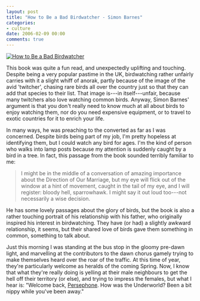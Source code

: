 ```yaml
---
layout: post
title: "How to Be a Bad Birdwatcher - Simon Barnes"
categories:
- culture
date: 2006-02-09 00:00
comments: true
---
```


<p class="img-shadow"><a href="http://www.amazon.co.uk/exec/obidos/ASIN/190409595X/butshesagirl-21/" title="Click to view item at Amazon"><img src="http://images-eu.amazon.com/images/P/190409595X.01.MZZZZZZZ.jpg" alt="How to Be a Bad Birdwatcher" /></a></p>

This book was quite a fun read, and unexpectedly uplifting and touching. Despite being a very popular pastime in the UK, birdwatching rather unfairly carries with it a slight whiff of anorak, partly because of the image of the avid 'twitcher', chasing rare birds all over the country just so that they can add that species to their list. That image is---in itself---unfair, because many twitchers also love watching common birds. Anyway, Simon Barnes' argument is that you don't really need to know much at all about birds to enjoy watching them, nor do you need expensive equipment, or to travel to exotic countries for it to enrich your life.

In many ways, he was preaching to the converted as far as I was concerned. Despite birds being part of my job, I'm pretty hopeless at identifying them, but I could watch any bird for ages. I'm the kind of person who walks into lamp posts because my attention is suddenly caught by a bird in a tree. In fact, this passage from the book sounded terribly familiar to me:

<blockquote>
<p>
I might be in the middle of a conversation of amazing importance about the Direction of Our Marriage, but my eye will flick out of the window at a hint of movement, caught in the tail of my eye, and I will register: bloody hell, sparrowhawk. I might say it out loud too---not necessarily a wise decision.
</p>

<p></blockquote></p>

<p>He has some lovely passages about the glory of birds, but the book is also a rather touching portrait of his relationship with his father, who originally inspired his interest in birdwatching. They have (or had) a slightly awkward relationship, it seems, but their shared love of birds gave them something in common, something to talk about.</p>

<p>Just this morning I was standing at the bus stop in the gloomy pre-dawn light, and marvelling at the contributors to the dawn chorus gamely trying to make themselves heard over the roar of the traffic. At this time of year, they're particularly welcome as heralds of the coming Spring. Now, I know that what they're really doing is yelling at their male neighbours to get the hell off their territory (or else), and trying to impress the females, but what I hear is: "Welcome back, <a href="http://en.wikipedia.org/wiki/Persephone">Persephone</a>. How was the Underworld? Been a bit nippy while you've been away."</p>



